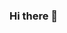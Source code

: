 ### Hi there 👋

<!--
**devgustavoribeiro/devgustavoribeiro** is a ✨ _special_ ✨ repository because its `README.md` (this file) appears on your GitHub profile.

Here are some ideas to get you started:

- 🖥️ I'm a Software Developer @ Magna Sistemas, São Paulo, Brazil. 
     Some technologies I'm currently working on: Java 8+, JavaScript, Spring Framework (Boot, MVC, Security) and also InterSystems technologies/products: Caché, ZEN, ObjectScript, IRIS, Ensemble.

- 📚 Software Engineering Student @ Universidade Católica de Brasília

- 📫 How to reach me: 
     ![image](https://user-images.githubusercontent.com/45794414/134824976-2a2716cf-8de9-4cc3-9f96-b986b6d92a83.png)

          
- 😄 Pronouns: he/him

-->
